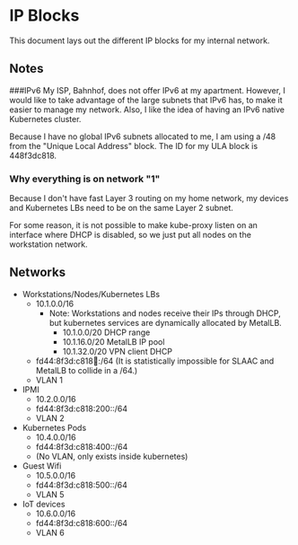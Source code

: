 # IP Blocks
This document lays out the different IP blocks for my internal network.

## Notes

###IPv6
My ISP, Bahnhof, does not offer IPv6 at my apartment.
However, I would like to take advantage of the large subnets that IPv6 has, to make it easier to manage my network.
Also, I like the idea of having an IPv6 native Kubernetes cluster.

Because I have no global IPv6 subnets allocated to me, I am using a /48 from the "Unique Local Address" block.
The ID for my ULA block is 448f3dc818.

### Why everything is on network "1"
Because I don't have fast Layer 3 routing on my home network, 
my devices and Kubernetes LBs need to be on the same Layer 2 subnet.

For some reason, it is not possible to make kube-proxy listen on an interface where DHCP is disabled,
so we just put all nodes on the workstation network.

## Networks

* Workstations/Nodes/Kubernetes LBs 
  * 10.1.0.0/16
    * Note: Workstations and nodes receive their IPs through DHCP, 
      but kubernetes services are dynamically allocated by MetalLB.
      * 10.1.0.0/20 DHCP range
      * 10.1.16.0/20 MetalLB IP pool
      * 10.1.32.0/20 VPN client DHCP
  * fd44:8f3d:c818:100::/64 (It is statistically impossible for SLAAC and MetalLB to collide in a /64.)
  * VLAN 1
* IPMI 
  * 10.2.0.0/16
  * fd44:8f3d:c818:200::/64
  * VLAN 2
* Kubernetes Pods
  * 10.4.0.0/16
  * fd44:8f3d:c818:400::/64
  * (No VLAN, only exists inside kubernetes)
* Guest Wifi
  * 10.5.0.0/16
  * fd44:8f3d:c818:500::/64
  * VLAN 5
* IoT devices
  * 10.6.0.0/16
  * fd44:8f3d:c818:600::/64
  * VLAN 6

